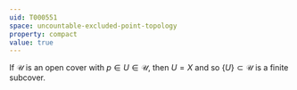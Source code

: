 ```yaml
---
uid: T000551
space: uncountable-excluded-point-topology
property: compact
value: true
---
```

If $\mathcal{U}$ is an open cover with $p \in U \in \mathcal{U}$, then $U = X$ and so $\{U\} \subset \mathcal{U}$ is a finite subcover.

